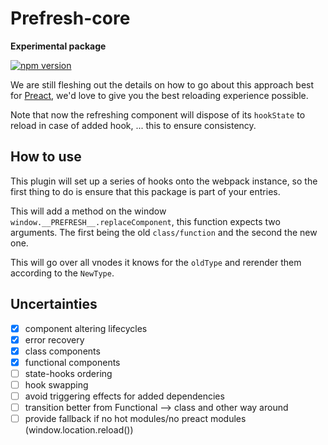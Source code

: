 # Prefresh-core

**Experimental package**

[![npm version](https://badgen.net/npm/v/preact-refresh)](https://www.npmjs.com/package/preact-refresh)

We are still fleshing out the details on how to go about this approach best for [Preact](https://github.com/preactjs/preact), we'd
love to give you the best reloading experience possible.

Note that now the refreshing component will dispose of its `hookState` to reload in case of added hook, ... this to ensure consistency.

## How to use

This plugin will set up a series of hooks onto the webpack instance, so the first thing
to do is ensure that this package is part of your entries.

This will add a method on the window `window.__PREFRESH__.replaceComponent`, this function
expects two arguments. The first being the old `class/function` and the second the new one.

This will go over all vnodes it knows for the `oldType` and rerender them according to the
`NewType`.

## Uncertainties

- [x] component altering lifecycles
- [x] error recovery
- [x] class components
- [x] functional components
- [ ] state-hooks ordering
- [ ] hook swapping
- [ ] avoid triggering effects for added dependencies
- [ ] transition better from Functional --> class and other way around
- [ ] provide fallback if no hot modules/no preact modules (window.location.reload())
